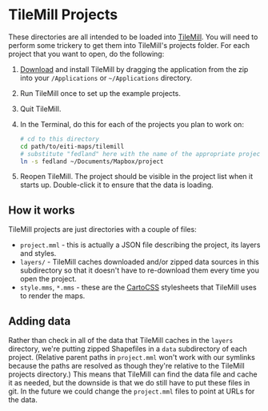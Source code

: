 # TileMill Projects
These directories are all intended to be loaded into [TileMill]. You will need
to perform some trickery to get them into TileMill's projects folder. For each
project that you want to open, do the following:

1. [Download] and install TileMill by dragging the application from the zip
   into your `/Applications` or `~/Applications` directory.
2. Run TileMill once to set up the example projects.
3. Quit TileMill.
4. In the Terminal, do this for each of the projects you plan to work on:
    ```sh
    # cd to this directory
    cd path/to/eiti-maps/tilemill
    # substitute "fedland" here with the name of the appropriate project directory
    ln -s fedland ~/Documents/Mapbox/project
    ```

5. Reopen TileMill. The project should be visible in the project list when it
   starts up. Double-click it to ensure that the data is loading.

## How it works
TileMill projects are just directories with a couple of files:

- `project.mml` - this is actually a JSON file describing the project, its
  layers and styles.
- `layers/` - TileMill caches downloaded and/or zipped data sources in this
  subdirectory so that it doesn't have to re-download them every time you open
  the project.
- `style.mms`, `*.mms` - these are the [CartoCSS] stylesheets that TileMill
  uses to render the maps.

## Adding data
Rather than check in all of the data that TileMill caches in the `layers`
directory, we're putting zipped Shapefiles in a `data` subdirectory of each
project. (Relative parent paths in `project.mml` won't work with our symlinks
because the paths are resolved as though they're relative to the TileMill
projects directory.) This means that TileMill can find the data file and cache
it as needed, but the downside is that we do still have to put these files in
git. In the future we could change the `project.mml` files to point at URLs
for the data.

[TileMill]: https://www.mapbox.com/tilemill/
[Download]: https://www.mapbox.com/tilemill/
[CartoCSS]: https://www.mapbox.com/tilemill/docs/manual/carto/
